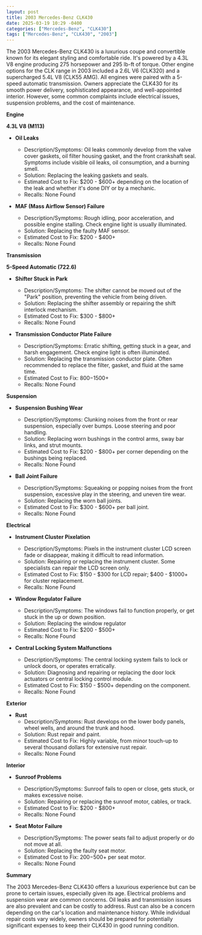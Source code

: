 ```yaml
---
layout: post
title: 2003 Mercedes-Benz CLK430
date: 2025-03-19 10:29 -0400
categories: ["Mercedes-Benz", "CLK430"]
tags: ["Mercedes-Benz", "CLK430", "2003"]
---
```

The 2003 Mercedes-Benz CLK430 is a luxurious coupe and convertible known for its elegant styling and comfortable ride. It's powered by a 4.3L V8 engine producing 275 horsepower and 295 lb-ft of torque. Other engine options for the CLK range in 2003 included a 2.6L V6 (CLK320) and a supercharged 5.4L V8 (CLK55 AMG). All engines were paired with a 5-speed automatic transmission. Owners appreciate the CLK430 for its smooth power delivery, sophisticated appearance, and well-appointed interior. However, some common complaints include electrical issues, suspension problems, and the cost of maintenance.

**Engine**

**4.3L V8 (M113)**

*   **Oil Leaks**
    *   Description/Symptoms: Oil leaks commonly develop from the valve cover gaskets, oil filter housing gasket, and the front crankshaft seal. Symptoms include visible oil leaks, oil consumption, and a burning smell.
    *   Solution: Replacing the leaking gaskets and seals.
    *   Estimated Cost to Fix: $200 - $600+ depending on the location of the leak and whether it's done DIY or by a mechanic.
    *   Recalls: None Found

*   **MAF (Mass Airflow Sensor) Failure**
    *   Description/Symptoms: Rough idling, poor acceleration, and possible engine stalling. Check engine light is usually illuminated.
    *   Solution: Replacing the faulty MAF sensor.
    *   Estimated Cost to Fix: $200 - $400+
    *   Recalls: None Found

**Transmission**

**5-Speed Automatic (722.6)**

*   **Shifter Stuck in Park**
    *   Description/Symptoms: The shifter cannot be moved out of the "Park" position, preventing the vehicle from being driven.
    *   Solution: Replacing the shifter assembly or repairing the shift interlock mechanism.
    *   Estimated Cost to Fix: $300 - $800+
    *   Recalls: None Found

*   **Transmission Conductor Plate Failure**
    *   Description/Symptoms: Erratic shifting, getting stuck in a gear, and harsh engagement. Check engine light is often illuminated.
    *   Solution: Replacing the transmission conductor plate. Often recommended to replace the filter, gasket, and fluid at the same time.
    *   Estimated Cost to Fix: $800-$1500+
    *   Recalls: None Found

**Suspension**

*   **Suspension Bushing Wear**
    *   Description/Symptoms: Clunking noises from the front or rear suspension, especially over bumps. Loose steering and poor handling.
    *   Solution: Replacing worn bushings in the control arms, sway bar links, and strut mounts.
    *   Estimated Cost to Fix: $200 - $800+ per corner depending on the bushings being replaced.
    *   Recalls: None Found

*   **Ball Joint Failure**
    *   Description/Symptoms: Squeaking or popping noises from the front suspension, excessive play in the steering, and uneven tire wear.
    *   Solution: Replacing the worn ball joints.
    *   Estimated Cost to Fix: $300 - $600+ per ball joint.
    *   Recalls: None Found

**Electrical**

*   **Instrument Cluster Pixelation**
    *   Description/Symptoms: Pixels in the instrument cluster LCD screen fade or disappear, making it difficult to read information.
    *   Solution: Repairing or replacing the instrument cluster. Some specialists can repair the LCD screen only.
    *   Estimated Cost to Fix: $150 - $300 for LCD repair; $400 - $1000+ for cluster replacement.
    *   Recalls: None Found

*   **Window Regulator Failure**
    * Description/Symptoms: The windows fail to function properly, or get stuck in the up or down position.
    * Solution: Replacing the window regulator
    * Estimated Cost to Fix: $200 - $500+
    * Recalls: None Found

*   **Central Locking System Malfunctions**
    *   Description/Symptoms: The central locking system fails to lock or unlock doors, or operates erratically.
    *   Solution: Diagnosing and repairing or replacing the door lock actuators or central locking control module.
    *   Estimated Cost to Fix: $150 - $500+ depending on the component.
    *   Recalls: None Found

**Exterior**

*   **Rust**
    *   Description/Symptoms: Rust develops on the lower body panels, wheel wells, and around the trunk and hood.
    *   Solution: Rust repair and paint.
    *   Estimated Cost to Fix: Highly variable, from minor touch-up to several thousand dollars for extensive rust repair.
    *   Recalls: None Found

**Interior**

*   **Sunroof Problems**
    *   Description/Symptoms: Sunroof fails to open or close, gets stuck, or makes excessive noise.
    *   Solution: Repairing or replacing the sunroof motor, cables, or track.
    *   Estimated Cost to Fix: $200 - $800+
    *   Recalls: None Found

*   **Seat Motor Failure**
    *   Description/Symptoms: The power seats fail to adjust properly or do not move at all.
    *   Solution: Replacing the faulty seat motor.
    *   Estimated Cost to Fix: $200-$500+ per seat motor.
    *   Recalls: None Found

**Summary**

The 2003 Mercedes-Benz CLK430 offers a luxurious experience but can be prone to certain issues, especially given its age. Electrical problems and suspension wear are common concerns. Oil leaks and transmission issues are also prevalent and can be costly to address. Rust can also be a concern depending on the car's location and maintenance history. While individual repair costs vary widely, owners should be prepared for potentially significant expenses to keep their CLK430 in good running condition.

